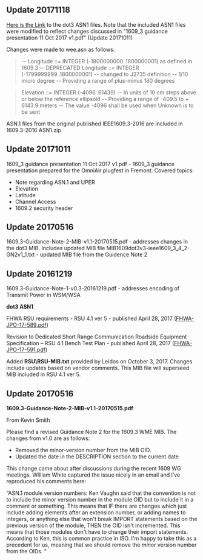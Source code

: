 
## Update 20171118

[Here is the Link](https://github.com/certificationoperatingcouncil/TCI_ASN1/tree/master/TCI%20Interface/ASN1/1609dot3) to the dot3 ASN1 files. Note that the included ASN1 files were modified to reflect changes discussed in "1609_3 guidance presentation 11 Oct 2017 v1.pdf" (Update 20171011)

Changes were made to wee.asn as follows: 

> -- Longitude ::= INTEGER (-1800000000..1800000001) as defined in 1609.3 -- DEPRECATED
Longitude ::= INTEGER (-1799999999..1800000001) -- changed to J2735 definition
-- 1/10 micro degree
-- Providing a range of plus-minus 180 degrees

> Elevation ::= INTEGER (-4096..61439)
-- In units of 10 cm steps above or below the reference ellipsoid
-- Providing a range of -409.5 to + 6143.9 meters
-- The value -4096 shall be used when Unknown is to be sent

ASN.1 files from the original published IEEE1609.3-2016 are included in 1609.3-2016 ASN1.zip

## Update 20171011

1609_3 guidance presentation 11 Oct 2017 v1.pdf - 1609_3 guidance presentation prepared for the OmniAir plugfest in Fremont. Covered topics:

* Note regarding ASN.1 and UPER
* Elevation
* Latitude
* Channel Access
* 1609.2 security header

## Update 20170516

1609.3-Guidance-Note-2-MIB-v1.1-20170515.pdf - addresses changes in the dot3 MIB. Includes updated MIB file
MIB1609dot3v3-ieee1609_3_4_2-GN2v1_1.txt - updated MIB file from the Guidence Note 2

## Update 20161219

1609.3-Guidance-Note-1-v0.3-20161219.pdf - addresses encoding of Transmit Power in WSM/WSA



**dot3 ASN1**

FHWA RSU requirements - RSU 4.1 ver 5 - published April 28, 2017
([FHWA-JPO-17-589.pdf](https://ntl.bts.gov/lib/61000/61700/61794/FHWA-JPO-17-589.pdf))

Revision to Dedicated Short Range Communication Roadside Equipment Specification – RSU 4.1 Bench Test Plan - published April 28, 2017
([FHWA-JPO-17-591.pdf](https://ntl.bts.gov/lib/62000/62100/62162/FHWA-JPO-17-591.pdf))

Added __RSU\RSU-MIB.txt__ provided by Leidos on October 3, 2017.
Changes include updates based on vendor comments.
This MIB file will superseed MIB included in RSU 4.1 ver 5.

## Update 20170516
**1609.3-Guidance-Note-2-MIB-v1.1-20170515.pdf**

From Kevin Smith  

Please find a revised Guidance Note 2 for the 1609.3 WME MIB. The changes from v1.0 are as follows:

- Removed the minor-version number from the MIB OID.
- Updated the date in the DESCRIPTION section to the current date

This change came about after discussions during the recent 1609 WG meetings. William White captured the issue nicely in an email and I’ve reproduced his comments here:

“ASN.1 module version numbers: Ken Vaughn said that the convention is not to include the minor version number in the module OID but to include it in a comment or something. This means that IF there are changes which just include adding elements after an extension number, or adding names to integers, or anything else that won't break IMPORT statements based on the previous version of the module, THEN the OID isn't incremented. This means that those modules don't have to change their import statements. According to Ken, this is common practice in ISO. I'm happy to take this as a precedent for us, meaning that we should remove the *minor* version number from the OIDs. ”
